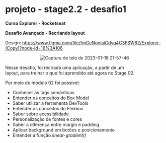 # projeto - stage2.2 - desafio1
**Curso Explorer - Rocketseat**

**Desafio Avançado - Recriando layout**

Design: https://www.figma.com/file/fmGeNonlaiGdyq4C3FSW6Z/Explorer-(Copy)?node-id=16%3A106

<div align="center">

![Captura de tela de 2023-01-18 21-57-46](https://user-images.githubusercontent.com/54086293/213330978-d9c9fde4-6596-47c1-a3ca-11e9346fb943.jpg)

</div>

Nesse desafio, foi recriada uma aplicação, a partir de um layout, para treinar o que foi aprendido até agora no Stage 02.

Por meio do módulo 02 foi possível:

- Conhecer as tags semânticas
- Entender os conceitos do Box Model
- Saber utilizar a ferramenta DevTools
- Entender os conceitos do Flexbox
- Saber sobre acessibilidade
- Personalização de fontes e cores
- Saber a diferença entre margin e padding
- Aplicar background em botões e posicionamento
- Entender a função _linear-gradient()_
